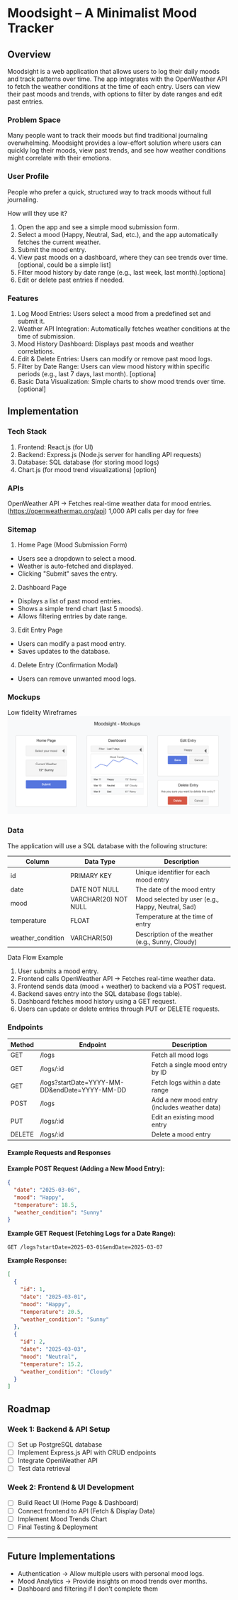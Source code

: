 # Moodsight – A Minimalist Mood Tracker

## Overview

Moodsight is a web application that allows users to log their daily moods and track patterns over time. The app integrates with the OpenWeather API to fetch the weather conditions at the time of each entry. Users can view their past moods and trends, with options to filter by date ranges and edit past entries.

### Problem Space

Many people want to track their moods but find traditional journaling overwhelming. Moodsight provides a low-effort solution where users can quickly log their moods, view past trends, and see how weather conditions might correlate with their emotions.

### User Profile

People who prefer a quick, structured way to track moods without full journaling.

How will they use it?

1. Open the app and see a simple mood submission form.
2. Select a mood (Happy, Neutral, Sad, etc.), and the app automatically fetches the current weather.
3. Submit the mood entry.
4. View past moods on a dashboard, where they can see trends over time.[optional, could be a simple list]
5. Filter mood history by date range (e.g., last week, last month).[optiona]
6. Edit or delete past entries if needed.

### Features

1. Log Mood Entries: Users select a mood from a predefined set and submit it.
2. Weather API Integration: Automatically fetches weather conditions at the time of submission.
3. Mood History Dashboard: Displays past moods and weather correlations.
4. Edit & Delete Entries: Users can modify or remove past mood logs.
5. Filter by Date Range: Users can view mood history within specific periods (e.g., last 7 days, last month). [optiona]
6. Basic Data Visualization: Simple charts to show mood trends over time. [optional]

## Implementation

### Tech Stack

1. Frontend: React.js (for UI)
2. Backend: Express.js (Node.js server for handling API requests)
3. Database: SQL database (for storing mood logs)
4. Chart.js (for mood trend visualizations) [option]

### APIs

OpenWeather API → Fetches real-time weather data for mood entries. (https://openweathermap.org/api) 1,000 API calls per day for free

### Sitemap

1. Home Page (Mood Submission Form)
- Users see a dropdown to select a mood.
- Weather is auto-fetched and displayed.
- Clicking "Submit" saves the entry.

2. Dashboard Page
- Displays a list of past mood entries.
- Shows a simple trend chart (last 5 moods).
- Allows filtering entries by date range.

3. Edit Entry Page
- Users can modify a past mood entry.
- Saves updates to the database.

4. Delete Entry (Confirmation Modal)
- Users can remove unwanted mood logs.


### Mockups

Low fidelity Wireframes
![Mockup Screenshot](images/mockup.png)

### Data

The application will use a SQL database with the following structure:

| Column | Data Type | Description |
|--------|------|-------------|
| id | PRIMARY KEY | Unique identifier for each mood entry |
| date | DATE NOT NULL | The date of the mood entry |
| mood | VARCHAR(20) NOT NULL | Mood selected by user (e.g., Happy, Neutral, Sad) |
| temperature | FLOAT | Temperature at the time of entry |
| weather_condition | VARCHAR(50) | Description of the weather (e.g., Sunny, Cloudy) |

Data Flow Example
1. User submits a mood entry.
2. Frontend calls OpenWeather API → Fetches real-time weather data.
3. Frontend sends data (mood + weather) to backend via a POST request.
4. Backend saves entry into the SQL database (logs table).
5. Dashboard fetches mood history using a GET request.
6. Users can update or delete entries through PUT or DELETE requests.

### Endpoints

| Method | Endpoint | Description |
|--------|----------|-------------|
| GET | /logs | Fetch all mood logs |
| GET | /logs/:id | Fetch a single mood entry by ID |
| GET | /logs?startDate=YYYY-MM-DD&endDate=YYYY-MM-DD | Fetch logs within a date range |
| POST | /logs | Add a new mood entry (includes weather data) |
| PUT | /logs/:id | Edit an existing mood entry |
| DELETE | /logs/:id | Delete a mood entry |

#### Example Requests and Responses

**Example POST Request (Adding a New Mood Entry):**
```json
{
  "date": "2025-03-06",
  "mood": "Happy",
  "temperature": 18.5,
  "weather_condition": "Sunny"
}
```

**Example GET Request (Fetching Logs for a Date Range):**
```
GET /logs?startDate=2025-03-01&endDate=2025-03-07
```

**Example Response:**
```json
[
  {
    "id": 1,
    "date": "2025-03-01",
    "mood": "Happy",
    "temperature": 20.5,
    "weather_condition": "Sunny"
  },
  {
    "id": 2,
    "date": "2025-03-03",
    "mood": "Neutral",
    "temperature": 15.2,
    "weather_condition": "Cloudy"
  }
]
```

## Roadmap

### Week 1: Backend & API Setup
- [ ] Set up PostgreSQL database
- [ ] Implement Express.js API with CRUD endpoints
- [ ] Integrate OpenWeather API
- [ ] Test data retrieval

### Week 2: Frontend & UI Development
- [ ] Build React UI (Home Page & Dashboard)
- [ ] Connect frontend to API (Fetch & Display Data)
- [ ] Implement Mood Trends Chart
- [ ] Final Testing & Deployment

---

## Future Implementations

- Authentication → Allow multiple users with personal mood logs.
- Mood Analytics → Provide insights on mood trends over months.
- Dashboard and filtering if I don't complete them